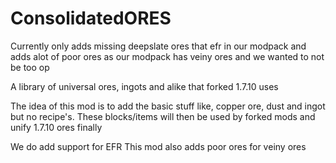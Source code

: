 # ConsolidatedORES
Currently only adds missing deepslate ores that efr in our modpack and adds alot of poor ores as our modpack has veiny ores and we wanted to not be too op

A library of universal ores, ingots and alike that forked 1.7.10 uses

The idea of this mod is to add the basic stuff like, copper ore, dust and ingot but no recipe's. These blocks/items will then be used by forked mods and unify 1.7.10 ores finally

We do add support for EFR
This mod also adds poor ores for veiny ores
